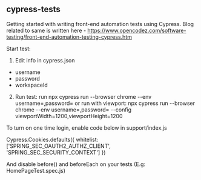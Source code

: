 cypress-tests
----------------------------------------------------------------
Getting started with writing front-end automation tests using Cypress. Blog related to same is written here - https://www.opencodez.com/software-testing/front-end-automation-testing-cypress.htm

Start test:

1. Edit info in cypress.json
 - username
 - password
 - workspaceId
2. Run test: run npx cypress run --browser chrome --env username=<username>,password=<password>
   or run with viewport: npx cypress run --browser chrome --env username=<username>,password=<password> --config viewportWidth=1200,viewportHeight=1200

To turn on one time login, enable code below in support/index.js

Cypress.Cookies.defaults({
    whitelist: ['SPRING_SEC_OAUTH2_AUTHZ_CLIENT', 'SPRING_SEC_SECURITY_CONTEXT']
})

And disable before() and beforeEach on your tests (E.g: HomePageTest.spec.js)